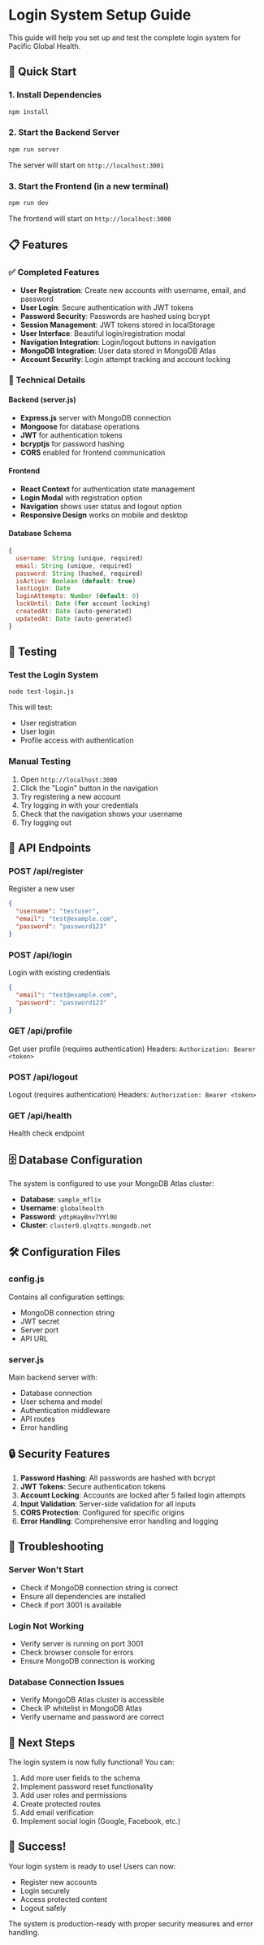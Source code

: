 # Login System Setup Guide

This guide will help you set up and test the complete login system for Pacific Global Health.

## 🚀 Quick Start

### 1. Install Dependencies
```bash
npm install
```

### 2. Start the Backend Server
```bash
npm run server
```
The server will start on `http://localhost:3001`

### 3. Start the Frontend (in a new terminal)
```bash
npm run dev
```
The frontend will start on `http://localhost:3000`

## 📋 Features

### ✅ Completed Features
- **User Registration**: Create new accounts with username, email, and password
- **User Login**: Secure authentication with JWT tokens
- **Password Security**: Passwords are hashed using bcrypt
- **Session Management**: JWT tokens stored in localStorage
- **User Interface**: Beautiful login/registration modal
- **Navigation Integration**: Login/logout buttons in navigation
- **MongoDB Integration**: User data stored in MongoDB Atlas
- **Account Security**: Login attempt tracking and account locking

### 🔧 Technical Details

#### Backend (server.js)
- **Express.js** server with MongoDB connection
- **Mongoose** for database operations
- **JWT** for authentication tokens
- **bcryptjs** for password hashing
- **CORS** enabled for frontend communication

#### Frontend
- **React Context** for authentication state management
- **Login Modal** with registration option
- **Navigation** shows user status and logout option
- **Responsive Design** works on mobile and desktop

#### Database Schema
```javascript
{
  username: String (unique, required)
  email: String (unique, required)
  password: String (hashed, required)
  isActive: Boolean (default: true)
  lastLogin: Date
  loginAttempts: Number (default: 0)
  lockUntil: Date (for account locking)
  createdAt: Date (auto-generated)
  updatedAt: Date (auto-generated)
}
```

## 🧪 Testing

### Test the Login System
```bash
node test-login.js
```

This will test:
- User registration
- User login
- Profile access with authentication

### Manual Testing
1. Open `http://localhost:3000`
2. Click the "Login" button in the navigation
3. Try registering a new account
4. Try logging in with your credentials
5. Check that the navigation shows your username
6. Try logging out

## 🔐 API Endpoints

### POST /api/register
Register a new user
```json
{
  "username": "testuser",
  "email": "test@example.com",
  "password": "password123"
}
```

### POST /api/login
Login with existing credentials
```json
{
  "email": "test@example.com",
  "password": "password123"
}
```

### GET /api/profile
Get user profile (requires authentication)
Headers: `Authorization: Bearer <token>`

### POST /api/logout
Logout (requires authentication)
Headers: `Authorization: Bearer <token>`

### GET /api/health
Health check endpoint

## 🗄️ Database Configuration

The system is configured to use your MongoDB Atlas cluster:
- **Database**: `sample_mflix`
- **Username**: `globalhealth`
- **Password**: `ydtpHayBnv7YYl0U`
- **Cluster**: `cluster0.qlxqtts.mongodb.net`

## 🛠️ Configuration Files

### config.js
Contains all configuration settings:
- MongoDB connection string
- JWT secret
- Server port
- API URL

### server.js
Main backend server with:
- Database connection
- User schema and model
- Authentication middleware
- API routes
- Error handling

## 🔒 Security Features

1. **Password Hashing**: All passwords are hashed with bcrypt
2. **JWT Tokens**: Secure authentication tokens
3. **Account Locking**: Accounts are locked after 5 failed login attempts
4. **Input Validation**: Server-side validation for all inputs
5. **CORS Protection**: Configured for specific origins
6. **Error Handling**: Comprehensive error handling and logging

## 🚨 Troubleshooting

### Server Won't Start
- Check if MongoDB connection string is correct
- Ensure all dependencies are installed
- Check if port 3001 is available

### Login Not Working
- Verify server is running on port 3001
- Check browser console for errors
- Ensure MongoDB connection is working

### Database Connection Issues
- Verify MongoDB Atlas cluster is accessible
- Check IP whitelist in MongoDB Atlas
- Verify username and password are correct

## 📝 Next Steps

The login system is now fully functional! You can:
1. Add more user fields to the schema
2. Implement password reset functionality
3. Add user roles and permissions
4. Create protected routes
5. Add email verification
6. Implement social login (Google, Facebook, etc.)

## 🎉 Success!

Your login system is ready to use! Users can now:
- Register new accounts
- Login securely
- Access protected content
- Logout safely

The system is production-ready with proper security measures and error handling.

